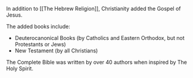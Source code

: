 In addition to [[The Hebrew Religion]], Christianity added the Gospel of Jesus.

The added books include:
- Deuterocanonical Books (by Catholics and Eastern Orthodox, but not Protestants or Jews)
- New Testament (by all Christians)

The Complete Bible was written by over 40 authors when inspired by The Holy Spirit.